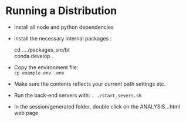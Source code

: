 # Running a Distribution

* Install all node and python dependencies 
* install the necessary internal packages :
     
    cd ..../packages_src/bt  
    conda develop .
   

* Copy the environment file:  
   `cp example.env .env`
* Make sure the contents reflects your current path settings etc. 
* Run the back-end servers with: 
    `. ./start_severs.sh `
* In the session/generated folder, double click on the ANALYSIS...html web page
